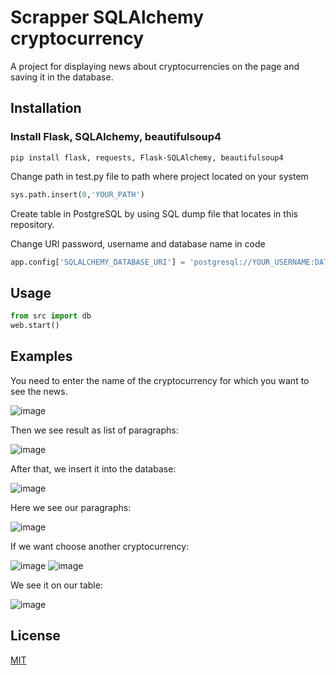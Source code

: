 # Scrapper SQLAlchemy cryptocurrency
A project for displaying news about cryptocurrencies on the page and saving it in the database.

## Installation
### Install Flask, SQLAlchemy, beautifulsoup4
```
pip install flask, requests, Flask-SQLAlchemy, beautifulsoup4
```
Change path in test.py file to path where project located on your system

```python
sys.path.insert(0,'YOUR_PATH')

```
Create table in PostgreSQL by using SQL dump file that locates in this repository.

Change URI password, username and database name in code
```python
app.config['SQLALCHEMY_DATABASE_URI'] = 'postgresql://YOUR_USERNAME:DATABSE_PASSWORD@localhost/DATABASE_NAME'
```
## Usage
```python
from src import db
web.start()
```
## Examples

You need to enter the name of the cryptocurrency for which you want to see the news.

![image](https://user-images.githubusercontent.com/72498812/140555750-35d0969b-e68b-4bee-9d76-2636d680c5e7.png)

Then we see result as list of paragraphs:

![image](https://user-images.githubusercontent.com/72498812/140556124-86ed65dc-5b1a-4667-859b-23c4d93ca69c.png)

After that, we insert it into the database:

![image](https://user-images.githubusercontent.com/72498812/140556503-bb261754-3d71-4294-be39-7fa86d4ddfe7.png)

Here we see our paragraphs:

![image](https://user-images.githubusercontent.com/72498812/140556542-35045663-8048-4cf4-9841-3c75a0461e21.png)

If we want choose another cryptocurrency:

![image](https://user-images.githubusercontent.com/72498812/140556814-9ed21e1e-903b-40b9-92f6-e41a9b76e302.png)
![image](https://user-images.githubusercontent.com/72498812/140557264-293b59ab-5e6f-47c2-a9c4-1b305853f073.png)

We see it on our table:

![image](https://user-images.githubusercontent.com/72498812/140557207-a46152e6-3a9d-4044-b4a0-ca987d63231d.png)

## License
[MIT](https://choosealicense.com/licenses/mit/)
